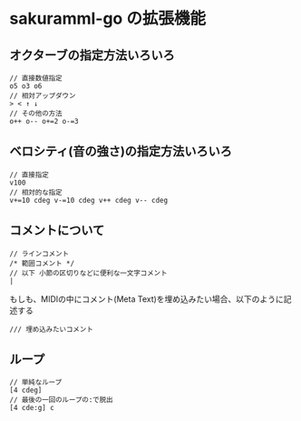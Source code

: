 # sakuramml-go の拡張機能

## オクターブの指定方法いろいろ

```
// 直接数値指定
o5 o3 o6
// 相対アップダウン
> < ↑ ↓
// その他の方法
o++ o-- o+=2 o-=3
```

## ベロシティ(音の強さ)の指定方法いろいろ

```
// 直接指定
v100
// 相対的な指定
v+=10 cdeg v-=10 cdeg v++ cdeg v-- cdeg
```

## コメントについて

```
// ラインコメント
/* 範囲コメント */
// 以下 小節の区切りなどに便利な一文字コメント
|
```

もしも、MIDIの中にコメント(Meta Text)を埋め込みたい場合、以下のように記述する

```
/// 埋め込みたいコメント
```

## ループ

```
// 単純なループ
[4 cdeg]
// 最後の一回のループの:で脱出
[4 cde:g] c
```

